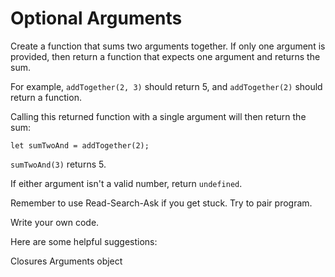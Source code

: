 # Optional Arguments

Create a function that sums two arguments together. If only one argument is provided, then return a function that expects one argument and returns the sum.

For example, ```addTogether(2, 3)``` should return 5, and ```addTogether(2)``` should return a function.

Calling this returned function with a single argument will then return the sum:

```let sumTwoAnd = addTogether(2);```

```sumTwoAnd(3)``` returns 5.

If either argument isn't a valid number, return ```undefined```.

Remember to use Read-Search-Ask if you get stuck. Try to pair program.

Write your own code.

Here are some helpful suggestions:

Closures Arguments object
